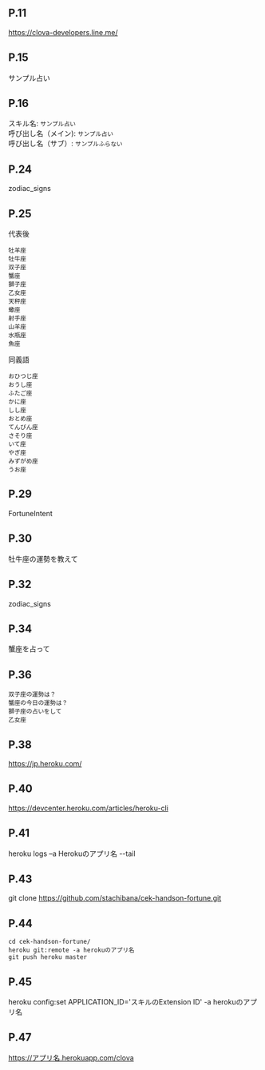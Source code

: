 

## P.11

https://clova-developers.line.me/

## P.15

サンプル占い

## P.16

スキル名: `サンプル占い`  
呼び出し名（メイン): `サンプル占い`  
呼び出し名（サブ）: `サンプルふらない`  

## P.24

zodiac_signs

## P.25

代表後

```
牡羊座
牡牛座
双子座
蟹座
獅子座
乙女座
天秤座
蠍座
射手座
山羊座
水瓶座
魚座
```

同義語

```
おひつじ座
おうし座
ふたご座
かに座
しし座
おとめ座
てんびん座
さそり座
いて座
やぎ座
みずがめ座
うお座
```

## P.29

FortuneIntent

## P.30

牡牛座の運勢を教えて

## P.32

zodiac_signs

## P.34

蟹座を占って

## P.36

```
双子座の運勢は？
蟹座の今日の運勢は？
獅子座の占いをして
乙女座
```

## P.38

https://jp.heroku.com/

## P.40

https://devcenter.heroku.com/articles/heroku-cli

## P.41

heroku logs –a Herokuのアプリ名 --tail

## P.43

git clone https://github.com/stachibana/cek-handson-fortune.git

## P.44

```
cd cek-handson-fortune/
heroku git:remote -a herokuのアプリ名
git push heroku master
```

## P.45

heroku config:set APPLICATION_ID='スキルのExtension ID' -a herokuのアプリ名

## P.47

https://アプリ名.herokuapp.com/clova


